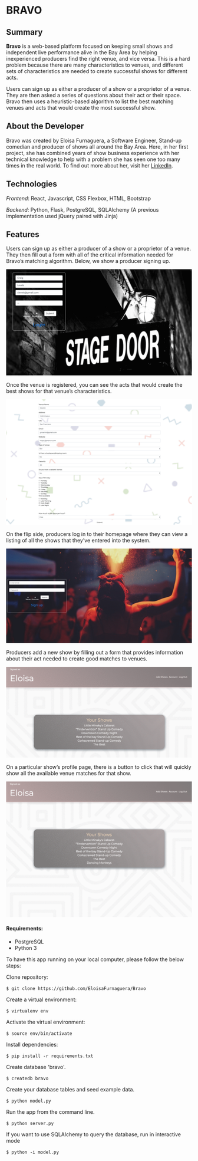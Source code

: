 # BRAVO

## Summary

**Bravo** is a web-based platform focused on keeping small shows and independent live performance alive in the Bay Area by helping inexperienced producers find the right venue, and vice versa. This is a hard problem because there are many characteristics to venues, and different sets of characteristics are needed to create successful shows for different acts. 

Users can sign up as either a producer of a show or a proprietor of a venue. They are then asked a series of questions about their act or their space. Bravo then uses a heuristic-based algorithm to list the best matching venues and acts that would create the most successful show.

## About the Developer

Bravo was created by Eloisa Furnaguera, a Software Engineer, Stand-up comedian and producer of shows all around the Bay Area. Here, in her first project, she has combined years of show business experience with her technical knowledge to help with a problem she has seen one too many times in the real world. To find out more about her, visit her [LinkedIn](https://www.linkedin.com/in/eloisa-furnaguera/).

## Technologies

*Frontend*: React, Javascript, CSS Flexbox, HTML, Bootstrap

*Backend*: Python, Flask, PostgreSQL, SQLAlchemy
           (A previous implementation used jQuery paired with Jinja)


## Features

Users can sign up as either a producer of a show or a proprietor of a venue. They then fill out a form with all of the critical information needed for Bravo’s matching algorithm. Below, we show a producer signing up.

![Venue Login ](static/gif/venue_login_data.gif)

Once the venue is registered, you can see the acts that would create the best shows for that venue’s characteristics.

![Venue finds a match ](static/gif/venue_match.gif)

On the flip side, producers log in to their homepage where they can view a listing of all the shows that they’ve entered into the system.

![Bravo Login](static/gif/login_producer.gif)

Producers add a new show by filling out a form that provides information about their act needed to create good matches to venues.

![Add a show](static/gif/add_show.gif)

On a particular show’s profile page, there is a button to click that will quickly show all the available venue matches for that show.

![Show finds a match](static/gif/show_match.gif)

#### Requirements:

- PostgreSQL
- Python 3

To have this app running on your local computer, please follow the below steps:

Clone repository:
```
$ git clone https://github.com/EloisaFurnaguera/Bravo
```
Create a virtual environment:
```
$ virtualenv env
```
Activate the virtual environment:
```
$ source env/bin/activate
```
Install dependencies:
```
$ pip install -r requirements.txt
```
Create database 'bravo'.
```
$ createdb bravo
```
Create your database tables and seed example data.
```
$ python model.py
```
Run the app from the command line.
```
$ python server.py
```
If you want to use SQLAlchemy to query the database, run in interactive mode
```
$ python -i model.py
